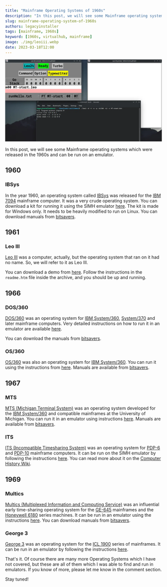 ```yaml
---
title: "Mainframe Operating Systems of 1960s"
description: "In this post, we will see some Mainframe operating systems which were released in the 1960s and can be run on an emulator."
slug: mainframe-operating-system-of-1960s
authors: legacyinstaller
tags: [mainframe, 1960s]
keyword: [1960s, virtualhub, mainframe]
image: ./img/leoiii.webp
date: 2023-03-18T12:00
---
```


![Leo III from 1960s](./img/leoiii.webp)

In this post, we will see some Mainframe operating systems which were released in the 1960s and can be run on an emulator.

<!-- truncate -->

## 1960

### IBSys

In the year 1960, an operating system called [IBSys](https://en.wikipedia.org/wiki/IBM_7090/94_IBSYS) was released for the [IBM 7094](https://en.wikipedia.org/wiki/IBM_7090#IBM_7094) mainframe computer. It was a very crude operating system. You can download a kit for running it using the SIMH emulator [here](http://simh.trailing-edge.com/kits/ibsys_kit.zip). The kit is made for Windows only. It needs to be heavily modified to run on Linux. You can download manuals from [bitsavers](http://www.bitsavers.org/pdf/ibm/7090/).

## 1961

### Leo III

[Leo III](<https://en.wikipedia.org/wiki/LEO_(computer)#Applications_and_successors>) was a computer, actually, but the operating system that ran on it had no name. So, we will refer to it as Leo III.

You can download a demo from [here](http://sw-pres.computerconservationsociety.org/Downloads/LeoIIIdemo3.zip). Follow the instructions in the `readme.htm` file inside the archive, and you should be up and running.

## 1966

### DOS/360

[DOS/360](https://en.wikipedia.org/wiki/DOS/360) was an operating system for [IBM System/360](https://en.wikipedia.org/wiki/IBM_System/360), [System/370](https://en.wikipedia.org/wiki/IBM_System/370) and later mainframe computers. Very detailed instructions on how to run it in an emulator are available [here](https://sites.google.com/site/dos360install/).

You can download the manuals from [bitsavers](https://bitsavers.org/pdf/ibm/360/dos/).

### OS/360

[OS/360](https://en.wikipedia.org/wiki/OS/360_and_successors) was also an operating system for [IBM System/360](https://en.wikipedia.org/wiki/IBM_System/360). You can run it using the instructions from [here](http://www.conmicro.com/hercos360/). Manuals are available from [bitsavers](http://www.bitsavers.org/pdf/ibm/360/os/).

## 1967

### MTS

[MTS (Michigan Terminal System)](https://en.wikipedia.org/wiki/Michigan_Terminal_System) was an operating system developed for the [IBM System/360](https://en.wikipedia.org/wiki/IBM_System/360) and compatible mainframes at the University of Michigan. You can run it in an emulator using instructions [here](https://try-mts.com/up-and-running-1-installation/). Manuals are available from [bitsavers](http://www.bitsavers.org/pdf/univOfMichigan/mts/).

### ITS

[ITS (Incompatible Timesharing System)](https://en.wikipedia.org/wiki/Incompatible_Timesharing_System) was an operating system for [PDP-6](https://en.wikipedia.org/wiki/PDP-6) and [PDP-10](https://en.wikipedia.org/wiki/PDP-10) mainframe computers. It can be run on the SIMH emulator by following the instructions [here](https://www.cosmic.com/u/mirian/its/itsbuild.html). You can read more about it on the [Computer History Wiki](https://gunkies.org/wiki/Incompatible_Timesharing_System).

## 1969

### Multics

[Multics (Multiplexed Information and Computing Service)](https://en.wikipedia.org/wiki/Multics) was an influential early time-sharing operating system for the [GE-645](https://en.wikipedia.org/wiki/GE_645) mainframes and the [Honeywell 6180](https://en.wikipedia.org/wiki/Honeywell_6000_series) series machines. It can be run in an emulator using the instructions [here](https://multics-wiki.swenson.org/index.php/Getting_Started). You can download manuals from [bitsavers](http://www.bitsavers.org/pdf/honeywell/large_systems/multics/).

### George 3

[George 3](<https://en.wikipedia.org/wiki/GEORGE_(operating_system)#GEORGE_3_&_4>) was an operating system for the [ICL 1900](https://en.wikipedia.org/wiki/ICT_1900_series) series of mainframes. It can be run in an emulator by following the instructions [here](http://perso.calvaedi.com/~john/George3/Linux.html).

That's it. Of course there are many more Operating Systems which I have not covered, but these are all of them which I was able to find and run in emulators. If you know of more, please let me know in the comment section.

Stay tuned!
